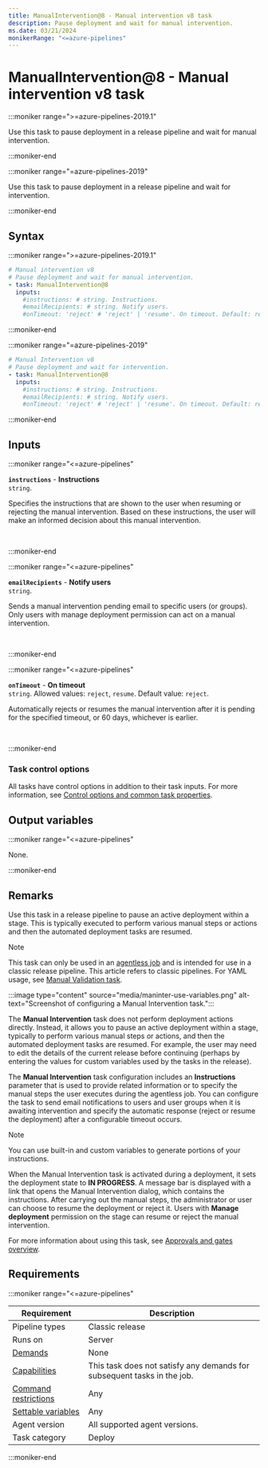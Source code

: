```yaml
---
title: ManualIntervention@8 - Manual intervention v8 task
description: Pause deployment and wait for manual intervention.
ms.date: 03/21/2024
monikerRange: "<=azure-pipelines"
---
```


# ManualIntervention@8 - Manual intervention v8 task

<!-- :::description::: -->
:::moniker range=">=azure-pipelines-2019.1"

<!-- :::editable-content name="description"::: -->
Use this task to pause deployment in a release pipeline and wait for manual intervention.
<!-- :::editable-content-end::: -->

:::moniker-end

:::moniker range="=azure-pipelines-2019"

<!-- :::editable-content name="description"::: -->
Use this task to pause deployment in a release pipeline and wait for intervention.
<!-- :::editable-content-end::: -->

:::moniker-end
<!-- :::description-end::: -->

<!-- :::syntax::: -->
## Syntax

:::moniker range=">=azure-pipelines-2019.1"

```yaml
# Manual intervention v8
# Pause deployment and wait for manual intervention.
- task: ManualIntervention@8
  inputs:
    #instructions: # string. Instructions. 
    #emailRecipients: # string. Notify users. 
    #onTimeout: 'reject' # 'reject' | 'resume'. On timeout. Default: reject.
```

:::moniker-end

:::moniker range="=azure-pipelines-2019"

```yaml
# Manual Intervention v8
# Pause deployment and wait for intervention.
- task: ManualIntervention@8
  inputs:
    #instructions: # string. Instructions. 
    #emailRecipients: # string. Notify users. 
    #onTimeout: 'reject' # 'reject' | 'resume'. On timeout. Default: reject.
```

:::moniker-end


<!-- :::syntax-end::: -->

<!-- :::inputs::: -->
## Inputs

<!-- :::item name="instructions"::: -->
:::moniker range="<=azure-pipelines"

**`instructions`** - **Instructions**<br>
`string`.<br>
<!-- :::editable-content name="helpMarkDown"::: -->
Specifies the instructions that are shown to the user when resuming or rejecting the manual intervention. Based on these instructions, the user will make an informed decision about this manual intervention.
<!-- :::editable-content-end::: -->
<br>

:::moniker-end
<!-- :::item-end::: -->
<!-- :::item name="emailRecipients"::: -->
:::moniker range="<=azure-pipelines"

**`emailRecipients`** - **Notify users**<br>
`string`.<br>
<!-- :::editable-content name="helpMarkDown"::: -->
Sends a manual intervention pending email to specific users (or groups). Only users with manage deployment permission can act on a manual intervention.
<!-- :::editable-content-end::: -->
<br>

:::moniker-end
<!-- :::item-end::: -->
<!-- :::item name="onTimeout"::: -->
:::moniker range="<=azure-pipelines"

**`onTimeout`** - **On timeout**<br>
`string`. Allowed values: `reject`, `resume`. Default value: `reject`.<br>
<!-- :::editable-content name="helpMarkDown"::: -->
Automatically rejects or resumes the manual intervention after it is pending for the specified timeout, or 60 days, whichever is earlier.
<!-- :::editable-content-end::: -->
<br>

:::moniker-end
<!-- :::item-end::: -->

### Task control options

All tasks have control options in addition to their task inputs. For more information, see [Control options and common task properties](/azure/devops/pipelines/yaml-schema/steps-task#common-task-properties).
<!-- :::inputs-end::: -->

<!-- :::outputVariables::: -->
## Output variables

:::moniker range="<=azure-pipelines"

None.

:::moniker-end
<!-- :::outputVariables-end::: -->

<!-- :::remarks::: -->
<!-- :::editable-content name="remarks"::: -->
## Remarks

Use this task in a release pipeline to pause an active deployment within a stage. This is typically executed to perform various manual steps or actions and then the automated deployment tasks are resumed.

> [!NOTE]
> This task can only be used in an [agentless job](/azure/devops/pipelines/process/phases#server-jobs) and is intended for use in a classic release pipeline. This article refers to classic pipelines. For YAML usage, see [Manual Validation task](manual-validation-v0.md).

:::image type="content" source="media/maninter-use-variables.png" alt-text="Screenshot of configuring a Manual Intervention task.":::

The **Manual Intervention** task does not perform deployment actions directly. Instead, it allows you to pause an active deployment within a stage, typically to perform various manual steps or actions, and then the automated deployment tasks are resumed. For example, the user may
need to edit the details of the current release before continuing (perhaps by entering the values for custom variables used by the tasks in the release).

The **Manual Intervention** task configuration includes an **Instructions** parameter that is used to provide related information or to specify the manual steps the user executes during the agentless job. You can configure the task to send email notifications to users and user groups when it is awaiting intervention and specify the automatic response (reject or resume the deployment) after a configurable timeout occurs.

> [!NOTE]
> You can use built-in and custom variables to generate portions of your instructions.

When the Manual Intervention task is activated during a deployment, it sets the deployment state to **IN PROGRESS**. A message bar is displayed with a link that opens the Manual Intervention dialog, which contains the instructions. After carrying out the manual steps, the administrator or user can choose to resume the deployment or reject it. Users with **Manage deployment** permission on the stage can resume or reject the manual intervention.

For more information about using this task, see [Approvals and gates overview](/azure/devops/pipelines/release/approvals/).
<!-- :::editable-content-end::: -->
<!-- :::remarks-end::: -->

<!-- :::examples::: -->
<!-- :::editable-content name="examples"::: -->
<!-- :::editable-content-end::: -->
<!-- :::examples-end::: -->

<!-- :::properties::: -->
## Requirements

:::moniker range="<=azure-pipelines"

| Requirement | Description |
|-------------|-------------|
| Pipeline types | Classic release |
| Runs on | Server |
| [Demands](/azure/devops/pipelines/process/demands) | None |
| [Capabilities](/azure/devops/pipelines/agents/agents#capabilities) | This task does not satisfy any demands for subsequent tasks in the job. |
| [Command restrictions](/azure/devops/pipelines/security/templates#agent-logging-command-restrictions) | Any |
| [Settable variables](/azure/devops/pipelines/security/templates#agent-logging-command-restrictions) | Any |
| Agent version | All supported agent versions. |
| Task category | Deploy |

:::moniker-end
<!-- :::properties-end::: -->

<!-- :::see-also::: -->
<!-- :::editable-content name="seeAlso"::: -->
<!-- :::editable-content-end::: -->
<!-- :::see-also-end::: -->
